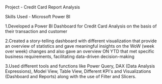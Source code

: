 Project - Credit Card Report Analysis

Skills Used - Microsoft Power BI

1.Developed a Power BI Dashboard for Credit Card Analysis on the basis of their transaction and customer 

2.Created a story-telling dashboard with different visualization that provide an overview of statistics and gave meaningful insights on the WoW (week over week) changes and also gave an overview ON YTD that met specific business requirements, facilitating data-driven decision-making 

3.Used different tools and functions like Power Query, DAX (Data Analysis Expressions), Model View, Table View, Different KPI's and Visualizations (Dashboard and Reports) along with the use of Filter and Slicers.
